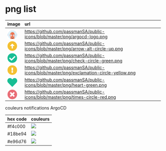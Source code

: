 # png list



| image  | url |
|------------- | :------------- |
| <img src="https://github.com/passmanSA/public-icons/blob/master/png/argocd-logo.png" width=32 align=center> | https://github.com/passmanSA/public-icons/blob/master/png/argocd-logo.png |
| <img src="https://github.com/passmanSA/public-icons/blob/master/png/arrow-alt-circle-up.png" width=32 align=center> | https://github.com/passmanSA/public-icons/blob/master/png/arrow-alt-circle-up.png |
| <img src="https://github.com/passmanSA/public-icons/blob/master/png/check-circle-green.png" width=32 align=center> | https://github.com/passmanSA/public-icons/blob/master/png/check-circle-green.png |
| <img src="https://github.com/passmanSA/public-icons/blob/master/png/exclamation-circle-yellow.png" width=32 align=center> | https://github.com/passmanSA/public-icons/blob/master/png/exclamation-circle-yellow.png |
| <img src="https://github.com/passmanSA/public-icons/blob/master/png/heart-green.png" width=32 align=center> | https://github.com/passmanSA/public-icons/blob/master/png/heart-green.png |
| <img src="https://github.com/passmanSA/public-icons/blob/master/png/times-circle-red.png" width=32 align=center> | https://github.com/passmanSA/public-icons/blob/master/png/times-circle-red.png |


couleurs notifications ArgoCD

| hex code | couleurs|
|:----------|-----------------|
| #f4c000 | <img src="http://via.placeholder.com/40/f4c000/f4c000"> |
| #18be94 | <img src="http://via.placeholder.com/40/18be94/18be94"> |
| #e96d76 | <img src="http://via.placeholder.com/40/e96d76/e96d76"> |
